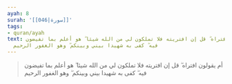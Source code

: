 ```yaml
---
ayah: 8
surah: '[[046|سورة]]'
tags:
- quran/ayah
text: أم يقولون افتراه ۖ قل إن افتريته فلا تملكون لي من الله شيئا ۖ هو أعلم بما تفيضون
  فيه ۖ كفى به شهيدا بيني وبينكم ۖ وهو الغفور الرحيم
---
```

> أم يقولون افتراه ۖ قل إن افتريته فلا تملكون لي من الله شيئا ۖ هو أعلم بما تفيضون فيه ۖ كفى به شهيدا بيني وبينكم ۖ وهو الغفور الرحيم
